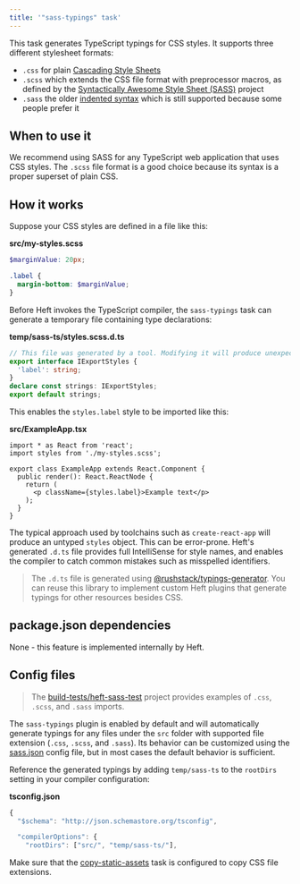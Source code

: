 ```yaml
---
title: '"sass-typings" task'
---
```


This task generates TypeScript typings for CSS styles.  It supports three different stylesheet formats:

- `.css` for plain [Cascading Style Sheets](https://en.wikipedia.org/wiki/CSS)
- `.scss` which extends the CSS file format with preprocessor macros, as defined by the [Syntactically Awesome Style Sheet (SASS)](https://sass-lang.com/) project
- `.sass` the older [indented syntax](https://sass-lang.com/documentation/syntax) which is still supported because some people prefer it


## When to use it

We recommend using SASS for any TypeScript web application that uses CSS styles.  The `.scss` file format is a good choice because its syntax is a proper superset of plain CSS.


## How it works

Suppose your CSS styles are defined in a file like this:

**src/my-styles.scss**
```scss
$marginValue: 20px;

.label {
  margin-bottom: $marginValue;
}
```

Before Heft invokes the TypeScript compiler, the `sass-typings` task can generate a temporary file containing type declarations:

**temp/sass-ts/styles.scss.d.ts**
```ts
// This file was generated by a tool. Modifying it will produce unexpected behavior
export interface IExportStyles {
  'label': string;
}
declare const strings: IExportStyles;
export default strings;
```

This enables the `styles.label` style to be imported like this:

**src/ExampleApp.tsx**
```tsx
import * as React from 'react';
import styles from './my-styles.scss';

export class ExampleApp extends React.Component {
  public render(): React.ReactNode {
    return (
      <p className={styles.label}>Example text</p>
    );
  }
}
```

The typical approach used by toolchains such as `create-react-app` will produce an untyped `styles` object.
This can be error-prone.  Heft's generated `.d.ts` file provides full IntelliSense for style names, and enables
the compiler to catch common mistakes such as misspelled identifiers.

> The `.d.ts` file is generated using [@rushstack/typings-generator](https://www.npmjs.com/package/@rushstack/typings-generator).
> You can reuse this library to implement custom Heft plugins that generate typings for other resources besides CSS.


## package.json dependencies

None - this feature is implemented internally by Heft.


## Config files

> The [build-tests/heft-sass-test](https://github.com/microsoft/rushstack/tree/master/build-tests/heft-sass-test)
> project provides examples of `.css`, `.scss`, and `.sass` imports.

The `sass-typings` plugin is enabled by default and will automatically generate typings for any files under
the `src` folder with supported file extension (`.css`, `.scss`, and `.sass`).  Its behavior can be customized using
the [sass.json](/heft_configs/sass_json) config file, but in most cases the default behavior
is sufficient.

Reference the generated typings by adding `temp/sass-ts` to the `rootDirs` setting in your compiler configuration:

**tsconfig.json**
```js
{
  "$schema": "http://json.schemastore.org/tsconfig",

  "compilerOptions": {
    "rootDirs": ["src/", "temp/sass-ts/"],

```

Make sure that the [copy-static-assets](/heft_tasks/copy-static-assets) task is configured
to copy CSS file extensions.

